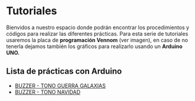 # Tutoriales

Bienvidos a nuestro espacio donde podrán encontrar los procedimientos y códigos para realizar las diferentes prácticas.
Para esta serie de tutoriales usaremos la placa de **programación Vennom** (ver imagen), en caso de no tenerla dejamos también los gráficos para realizarlo usando un **Arduino UNO.**

## Lista de prácticas con Arduino

- [BUZZER - TONO GUERRA GALAXIAS](https://github.com/Insani01/Tutoriales/tree/master/Guerra_Galaxias_buzzer)
- [BUZZER - TONO NAVIDAD](https://github.com/Insani01/Tutoriales/tree/master/Navidad_buzzer)


